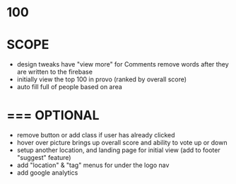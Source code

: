 100
===
SCOPE
===

+ design tweaks
    have "view more" for Comments
    remove words after they are written to the firebase
+ initially view the top 100 in provo (ranked by overall score)
+ auto fill full of people based on area

===
OPTIONAL
===

+ remove button or add class if user has already clicked
+ hover over picture brings up overall score and ability to vote up or down
+ setup another location, and landing page for initial view (add to footer "suggest" feature)
+ add "location" & "tag" menus for under the logo nav
+ add google analytics




